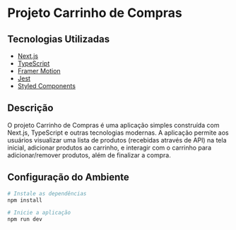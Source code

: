 # Projeto Carrinho de Compras

## Tecnologias Utilizadas

- [Next.js](https://nextjs.org/)
- [TypeScript](https://www.typescriptlang.org/)
- [Framer Motion](https://www.framer.com/motion/)
- [Jest](https://jestjs.io/)
- [Styled Components](https://styled-components.com/)

## Descrição

O projeto Carrinho de Compras é uma aplicação simples construída com Next.js, TypeScript e outras tecnologias modernas. A aplicação permite aos usuários visualizar uma lista de produtos (recebidas através de API) na tela inicial, adicionar produtos ao carrinho, e interagir com o carrinho para adicionar/remover produtos, além de finalizar a compra.

## Configuração do Ambiente

```bash
# Instale as dependências
npm install

# Inicie a aplicação
npm run dev
```
